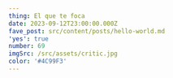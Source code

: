 ```yaml
---
thing: El que te foca
date: 2023-09-12T23:00:00.000Z
fave_post: src/content/posts/hello-world.md
'yes': true
number: 69
imgSrc: /src/assets/critic.jpg
color: '#4C99F3'
---
```




